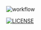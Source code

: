 ![workflow](https://github.com/OW784/PopulationReport/actions/workflows/main.yml/badge.svg)

[![LICENSE](https://img.shields.io/github/license/OW784/devops.svg?style=flat-square)](https://github.com/OW784/PopulationReport/blob/master/LICENSE)